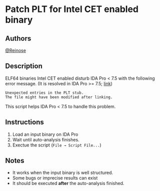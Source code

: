 # Patch PLT for Intel CET enabled binary

## Authors

[@Reinose](https://github.com/Reinose)

## Description

ELF64 binaries Intel CET enabled disturb IDA Pro < 7.5 with the following error message.
(It is resolved in IDA Pro >= 7.5; [link](https://www.hex-rays.com/products/ida/news/7_5/))

```
Unexpected entries in the PLT stub.
The file might have been modified after linking.
```

This script helps IDA Pro < 7.5 to handle this problem.

## Instructions

1. Load an input binary on IDA Pro
2. Wait until auto-analysis finishes.
3. Exectue the script (`File → Script File...`)

## Notes

* It works when the input binary is well structured.
* Some bugs or imprecise results can exist
* It should be executed **after** the auto-analysis finished.
